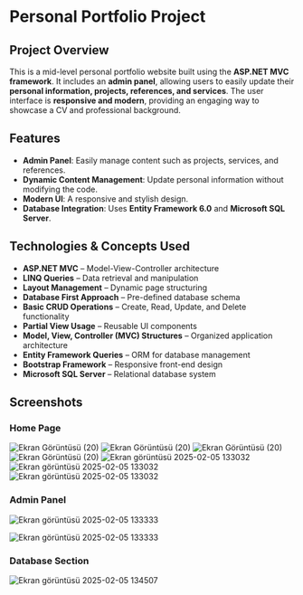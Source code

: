 # Personal Portfolio Project

## Project Overview

This is a mid-level personal portfolio website built using the **ASP.NET MVC framework**. It includes an **admin panel**, allowing users to easily update their **personal information, projects, references, and services**. The user interface is **responsive and modern**, providing an engaging way to showcase a CV and professional background.

## Features

- **Admin Panel**: Easily manage content such as projects, services, and references.
- **Dynamic Content Management**: Update personal information without modifying the code.
- **Modern UI**: A responsive and stylish design.
- **Database Integration**: Uses **Entity Framework 6.0** and **Microsoft SQL Server**.

## Technologies & Concepts Used

- **ASP.NET MVC** – Model-View-Controller architecture
- **LINQ Queries** – Data retrieval and manipulation
- **Layout Management** – Dynamic page structuring
- **Database First Approach** – Pre-defined database schema
- **Basic CRUD Operations** – Create, Read, Update, and Delete functionality
- **Partial View Usage** – Reusable UI components
- **Model, View, Controller (MVC) Structures** – Organized application architecture
- **Entity Framework Queries** – ORM for database management
- **Bootstrap Framework** – Responsive front-end design
- **Microsoft SQL Server** – Relational database system

## Screenshots

### Home Page
![Ekran Görüntüsü (20)](https://github.com/user-attachments/assets/66daeb16-2f86-4f45-94e8-6136ac033aea)
![Ekran Görüntüsü (20)](https://github.com/user-attachments/assets/935445ec-6553-4c32-9149-bd04b8038843)
![Ekran Görüntüsü (20)](https://github.com/user-attachments/assets/abaaf0b2-1923-4ebd-8403-5ba47712255b)
![Ekran Görüntüsü (20)](https://github.com/user-attachments/assets/939e992d-e85c-4f86-8931-047007ee86b0)
![Ekran görüntüsü 2025-02-05 133032](https://github.com/user-attachments/assets/ea1ff30f-5952-4f07-aa99-d017da15ca94)
![Ekran görüntüsü 2025-02-05 133032](https://github.com/user-attachments/assets/2e1197bb-c194-4973-b04c-3921401bd425)
![Ekran görüntüsü 2025-02-05 133032](https://github.com/user-attachments/assets/6a9b217c-87e2-466b-a762-48ea229730a1)

### Admin Panel
![Ekran görüntüsü 2025-02-05 133333](https://github.com/user-attachments/assets/6976b532-3044-4f83-9dc9-0f72bae714f9)

![Ekran görüntüsü 2025-02-05 133333](https://github.com/user-attachments/assets/2dbe0338-43f6-4c96-bf76-f48bb755d652)


### Database Section
![Ekran görüntüsü 2025-02-05 134507](https://github.com/user-attachments/assets/9d90d788-c82a-427c-8768-24d3401203d3)



